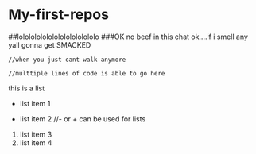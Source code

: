 # My-first-repos
##lolololololololololololololo
###OK no beef in this chat ok....if i smell any yall gonna get SMACKED

`//when you just cant walk anymore`



```
//multtiple lines of code is able to go here

```

this is a list

+ list item 1 
- list item 2     //- or + can be used for lists
1. list item 3
2. list item 4